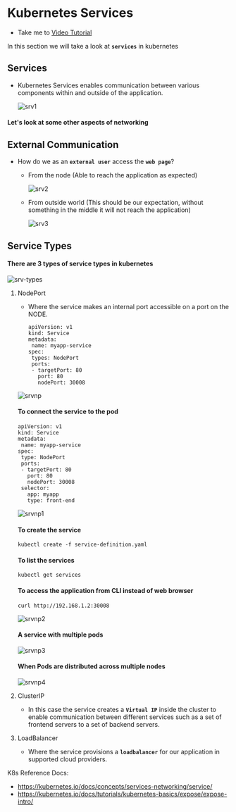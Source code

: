 # Kubernetes Services

- Take me to [Video Tutorial](https://kodekloud.com/topic/services-3/)
  
In this section we will take a look at **`services`** in kubernetes

## Services

- Kubernetes Services enables communication between various components within and outside of the application.

  ![srv1](../../images/srv1.PNG)
  
#### Let's look at some other aspects of networking

## External Communication

- How do we as an **`external user`** access the **`web page`**?

  - From the node (Able to reach the application as expected)
  
    ![srv2](../../images/srv2.PNG)

  - From outside world (This should be our expectation, without something in the middle it will not reach the application)
  
    ![srv3](../../images/srv3.PNG)

## Service Types

#### There are 3 types of service types in kubernetes

   ![srv-types](../../images/srv-types.PNG)

 1. NodePort
    - Where the service makes an internal port accessible on a port on the NODE.

      ```
      apiVersion: v1
      kind: Service
      metadata:
       name: myapp-service
      spec:
       types: NodePort
       ports:
       - targetPort: 80
         port: 80
         nodePort: 30008
      ```

     ![srvnp](../../images/srvnp.PNG)

    #### To connect the service to the pod

      ```
      apiVersion: v1
      kind: Service
      metadata:
       name: myapp-service
      spec:
       type: NodePort
       ports:
       - targetPort: 80
         port: 80
         nodePort: 30008
       selector:
         app: myapp
         type: front-end
       ```

    ![srvnp1](../../images/srvnp1.PNG)

    #### To create the service

      ```
      kubectl create -f service-definition.yaml
      ```

    #### To list the services

      ```
      kubectl get services
      ```

    #### To access the application from CLI instead of web browser

      ```
      curl http://192.168.1.2:30008
      ```

      ![srvnp2](../../images/srvnp2.PNG)

    #### A service with multiple pods

      ![srvnp3](../../images/srvnp3.PNG)

    #### When Pods are distributed across multiple nodes

      ![srvnp4](../../images/srvnp4.PNG)

 1. ClusterIP
    - In this case the service creates a **`Virtual IP`** inside the cluster to enable communication between different services such as a set of frontend servers to a set of backend servers.

 1. LoadBalancer
    - Where the service provisions a **`loadbalancer`** for our application in supported cloud providers.

K8s Reference Docs:

- <https://kubernetes.io/docs/concepts/services-networking/service/>
- <https://kubernetes.io/docs/tutorials/kubernetes-basics/expose/expose-intro/>
